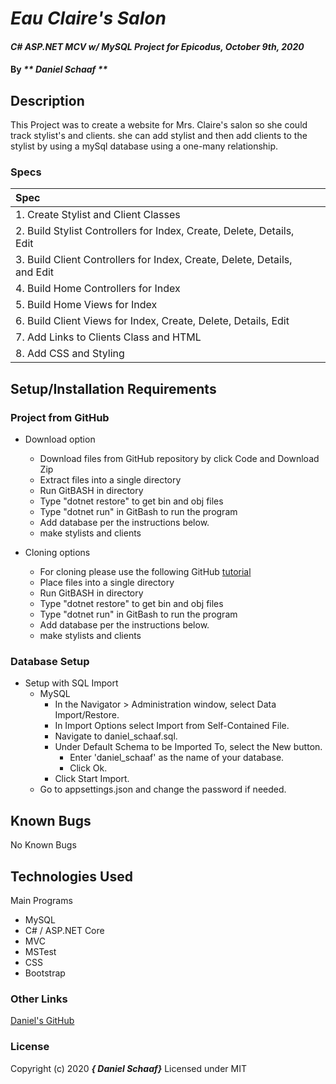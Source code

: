 # _Eau Claire's Salon_

#### _C# ASP.NET MCV w/ MySQL Project for Epicodus, October 9th, 2020_

#### By _** Daniel Schaaf **_

## Description

This Project was to create a website for Mrs. Claire's salon so she could track stylist's and clients. she can add stylist and then add clients to the stylist by using a mySql database using a one-many relationship.
<!-- Brainstorming

 -->
### Specs
| Spec | |  |
| :-------------     | :------------- | :------------- |
|  1.  Create Stylist and Client Classes | | |
|  2.  Build Stylist Controllers for Index, Create, Delete, Details, Edit |  |  |
|  3.  Build Client Controllers for Index, Create, Delete, Details, and Edit | ||
|  4.  Build Home Controllers for Index |  |  |
|  5.  Build Home Views for Index |  |  |
|  6.  Build Client Views for Index, Create, Delete, Details, Edit | |  |
|  7.  Add Links to Clients Class and HTML |  |  |
|  8.  Add CSS and Styling |  |  |


## Setup/Installation Requirements

### Project from GitHub
* Download option
  * Download files from GitHub repository by click Code and Download Zip
  * Extract files into a single directory 
  * Run GitBASH in directory
  * Type "dotnet restore" to get bin and obj files
  * Type "dotnet run" in GitBash to run the program
  * Add database per the instructions below.
  * make stylists and clients 

* Cloning options
  * For cloning please use the following GitHub [tutorial](https://docs.github.com/en/enterprise/2.16/user/github/creating-cloning-and-archiving-repositories/cloning-a-repository)
  * Place files into a single directory 
  * Run GitBASH in directory
  * Type "dotnet restore" to get bin and obj files
  * Type "dotnet run" in GitBash to run the program
  * Add database per the instructions below.
  * make stylists and clients

### Database Setup

* Setup with SQL Import
  * MySQL
    * In the Navigator > Administration window, select Data Import/Restore.
    * In Import Options select Import from Self-Contained File.
    * Navigate to daniel_schaaf.sql.
    * Under Default Schema to be Imported To, select the New button.
      * Enter 'daniel_schaaf' as the name of your database.
      * Click Ok.
    * Click Start Import.
  * Go to appsettings.json and change the password if needed.

## Known Bugs

No Known Bugs

## Technologies Used

Main Programs
* MySQL
* C# / ASP.NET Core 
* MVC
* MSTest
* CSS
* Bootstrap


### Other Links
[Daniel's GitHub](https://github.com/dschaaf89)

### License

Copyright (c) 2020 **_{ Daniel Schaaf}_**
Licensed under MIT
